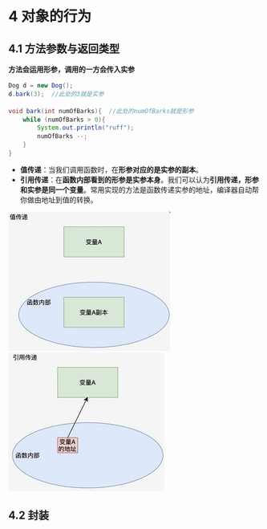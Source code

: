 # 4 对象的行为

## 4.1 方法参数与返回类型
**方法会运用形参，调用的一方会传入实参**
```java
Dog d = new Dog();
d.bark(3);  //此处的3就是实参

void bark(int numOfBarks){  //此处的numOfBarks就是形参
    while (numOfBarks > 0){
        System.out.println("ruff");
        numOfBarks --;
    }
}
```
- **值传递**：当我们调用函数时，在**形参对应的是实参的副本**。
- **引用传递**：在**函数内部看到的形参是实参本身**。我们可以认为**引用传递，形参和实参是同一个变量**。常用实现的方法是函数传递实参的地址，编译器自动帮你做由地址到值的转换。

![值传递](image/4.1%E5%80%BC%E4%BC%A0%E9%80%92.jpg)
![引用传递](image/4.1%E5%BC%95%E7%94%A8%E4%BC%A0%E9%80%92.jpg)

## 4.2 封装
